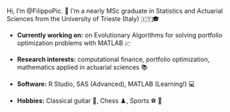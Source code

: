 Hi, I’m @FilippoPic. :wave: I'm a nearly MSc graduate in Statistics and Actuarial Sciences from the University of Trieste (Italy) :it::mortar_board:

* **Currently working on:** on Evolutionary Algorithms for solving portfolio optimization problems with MATLAB :chart_with_upwards_trend:

* **Research interests:** computational finance, portfolio optimization, mathematics applied in actuarial sciences :books:

* **Software:** R Studio, SAS (Advanced), MATLAB (Learning!)  :computer:

* **Hobbies:** Classical guitar :guitar:, Chess :chess_pawn:, Sports :soccer: :runner:

